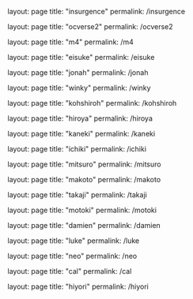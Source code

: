 layout: page
title: "insurgence"
permalink: /insurgence

layout: page
title: "ocverse2"
permalink: /ocverse2

layout: page
title: "m4"
permalink: /m4

layout: page
title: "eisuke"
permalink: /eisuke

layout: page
title: "jonah"
permalink: /jonah

layout: page
title: "winky"
permalink: /winky

layout: page
title: "kohshiroh"
permalink: /kohshiroh

layout: page
title: "hiroya"
permalink: /hiroya

layout: page
title: "kaneki"
permalink: /kaneki

layout: page
title: "ichiki"
permalink: /ichiki

layout: page
title: "mitsuro"
permalink: /mitsuro

layout: page
title: "makoto"
permalink: /makoto

layout: page
title: "takaji"
permalink: /takaji

layout: page
title: "motoki"
permalink: /motoki

layout: page
title: "damien"
permalink: /damien

layout: page
title: "luke"
permalink: /luke

layout: page
title: "neo"
permalink: /neo

layout: page
title: "cal"
permalink: /cal

layout: page
title: "hiyori"
permalink: /hiyori
